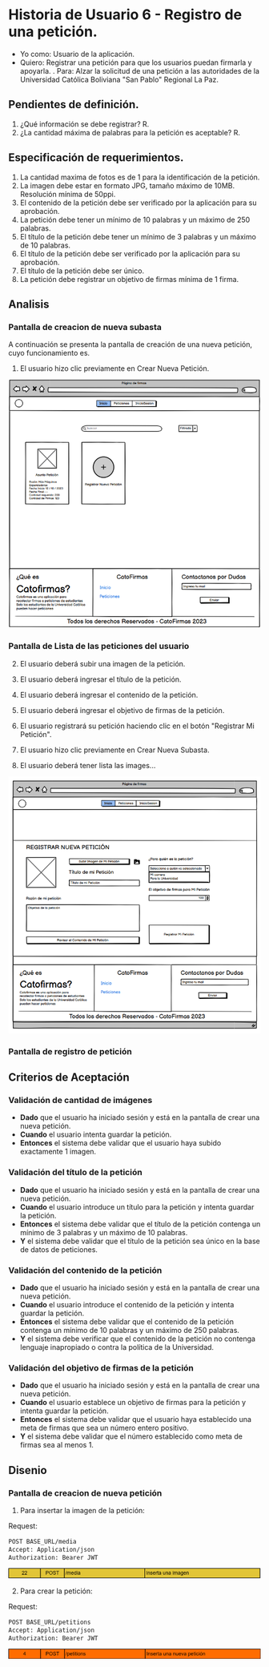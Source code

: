 # Historia de Usuario 6 - Registro de una petición.

- Yo como: Usuario de la aplicación.
- Quiero: Registrar una petición para que los usuarios puedan firmarla y apoyarla.
  . Para: Alzar la solicitud de una petición a las autoridades de la Universidad Católica Boliviana "San Pablo" Regional La Paz.

## Pendientes de definición.

1. ¿Qué información se debe registrar?
   R.
2. ¿La cantidad máxima de palabras para la petición es aceptable?
   R.

## Especificación de requerimientos.

1. La cantidad maxima de fotos es de 1 para la identificación de la petición.
2. La imagen debe estar en formato JPG, tamaño máximo de 10MB. Resolución mínima de 50ppi.
3. El contenido de la petición debe ser verificado por la aplicación para su aprobación.
4. La petición debe tener un mínimo de 10 palabras y un máximo de 250 palabras.
5. El título de la petición debe tener un mínimo de 3 palabras y un máximo de 10 palabras.
6. El título de la petición debe ser verificado por la aplicación para su aprobación.
7. El título de la petición debe ser único.
8. La petición debe registrar un objetivo de firmas mínima de 1 firma.

## Analisis

### Pantalla de creacion de nueva subasta

A continuación se presenta la pantalla de creación de una nueva petición, cuyo funcionamiento es.

1. El usuario hizo clic previamente en Crear Nueva Petición.

![Alt text](/historias/pantallas/lista_mis_peticiones.png)

### Pantalla de Lista de las peticiones del usuario

2. El usuario deberá subir una imagen de la petición.
3. El usuario deberá ingresar el título de la petición.
4. El usuario deberá ingresar el contenido de la petición.
5. El usuario deberá ingresar el objetivo de firmas de la petición.
6. El usuario registrará su petición haciendo clic en el botón "Registrar Mi Petición".

7. El usuario hizo clic previamente en Crear Nueva Subasta.
8. El usuario deberá tener lista las images...

![Alt text](/historias/pantallas/registrar_peticion.png)

### Pantalla de registro de petición

## Criterios de Aceptación

### Validación de cantidad de imágenes

- **Dado** que el usuario ha iniciado sesión y está en la pantalla de crear una nueva petición.
- **Cuando** el usuario intenta guardar la petición.
- **Entonces** el sistema debe validar que el usuario haya subido exactamente 1 imagen.

### Validación del título de la petición

- **Dado** que el usuario ha iniciado sesión y está en la pantalla de crear una nueva petición.
- **Cuando** el usuario introduce un título para la petición y intenta guardar la petición.
- **Entonces** el sistema debe validar que el título de la petición contenga un mínimo de 3 palabras y un máximo de 10 palabras.
- **Y** el sistema debe validar que el título de la petición sea único en la base de datos de peticiones.

### Validación del contenido de la petición

- **Dado** que el usuario ha iniciado sesión y está en la pantalla de crear una nueva petición.
- **Cuando** el usuario introduce el contenido de la petición y intenta guardar la petición.
- **Entonces** el sistema debe validar que el contenido de la petición contenga un mínimo de 10 palabras y un máximo de 250 palabras.
- **Y** el sistema debe verificar que el contenido de la petición no contenga lenguaje inapropiado o contra la política de la Universidad.

### Validación del objetivo de firmas de la petición

- **Dado** que el usuario ha iniciado sesión y está en la pantalla de crear una nueva petición.
- **Cuando** el usuario establece un objetivo de firmas para la petición y intenta guardar la petición.
- **Entonces** el sistema debe validar que el usuario haya establecido una meta de firmas que sea un número entero positivo.
- **Y** el sistema debe validar que el número establecido como meta de firmas sea al menos 1.

## Disenio

### Pantalla de creacion de nueva petición

1. Para insertar la imagen de la petición:

Request:

```
POST BASE_URL/media
Accept: Application/json
Authorization: Bearer JWT
```

![Alt text](/historias/pantallas/API_22_Subir_imagen.png)

2. Para crear la petición:

Request:

```
POST BASE_URL/petitions
Accept: Application/json
Authorization: Bearer JWT
```

![Alt text](/historias/pantallas/API_4_Guardar_Peticion.png)
